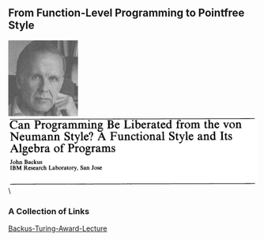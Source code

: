 ## From Function-Level Programming to Pointfree Style


![John-Backus](https://raw.githubusercontent.com/function-level/function-level.github.io/main/data/John-Backus.png)
![CanProgram](https://raw.githubusercontent.com/function-level/function-level.github.io/main/data/CanProgram.png) \

### A Collection of Links

[Backus-Turing-Award-Lecture](https://dl.acm.org/doi/pdf/10.1145/359576.359579)
